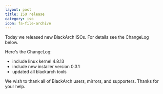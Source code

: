 ```yaml
---
layout: post
title: ISO release
category: iso
icon: fa-file-archive
---
```


Today we released new BlackArch ISOs. For details see the ChangeLog below.

Here's the ChangeLog:

* include linux kernel 4.8.13
* include new installer version 0.3.1
* updated all blackarch tools

We wish to thank all of BlackArch users, mirrors, and supporters. Thanks for your help.

